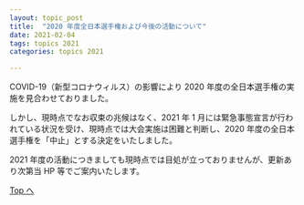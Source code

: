 ```yaml
---
layout: topic_post
title:  "2020 年度全日本選手権および今後の活動について"
date: 2021-02-04
tags: topics 2021
categories: topics 2021

---
```


COVID-19（新型コロナウィルス）の影響により 2020 年度の全日本選手権の実施を見合わせておりました。

しかし、現時点でなお収束の兆候はなく、2021 年 1 月には緊急事態宣言が行われている状況を受け、現時点では大会実施は困難と判断し、2020 年度の全日本選手権を「中止」とする決定をいたしました。

2021 年度の活動につきましても現時点では目処が立っておりませんが、更新あり次第当 HP 等でご案内いたします。

<a class="btn btn-primary btn-sm" href="{{ site.url }}">Top へ</a>
